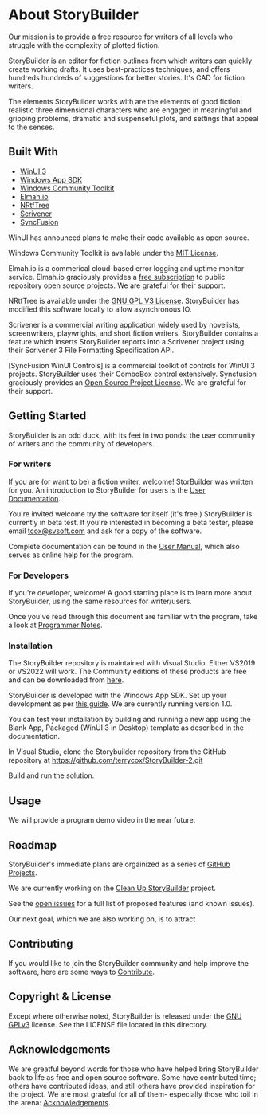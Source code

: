 # About StoryBuilder

Our mission is to provide a free resource for writers of all levels who struggle with 
the complexity of plotted fiction. 

StoryBuilder is an editor for fiction outlines 
from which writers can quickly create working drafts. It uses best-practices techniques, 
and offers hundreds hundreds of suggestions for better stories. It's CAD for fiction
writers.

The elements StoryBuilder works with are the elements of good fiction: realistic three 
dimensional characters who are engaged in meaningful and gripping problems, dramatic 
and suspenseful plots, and settings that appeal to the senses.

## Built With

* [WinUI 3][1]
* [Windows App SDK][2]
* [Windows Community Toolkit][3]
* [Elmah.io][4]
* [NRtfTree][5]
* [Scrivener][6]
* [SyncFusion][7]

WinUI has announced plans to make their code available as open source.

Windows Community Toolkit is available under the [MIT License][14].

Elmah.io is a commerical cloud-based error logging and uptime monitor service. Elmah.io graciously provides
a [free subscription][15] to public repository open source projects. We are grateful for their support.

NRtfTree is available under the [GNU GPL V3 License][16]. StoryBuilder has modified this software locally to allow
asynchronous IO.

Scrivener is a commercial writing application widely used by novelists, screenwriters, playwrights, and short fiction writers. 
StoryBuilder contains a feature which inserts StoryBuilder
reports into a Scrivener project using their Scrivener 3 File Formatting Specification API. 

[SyncFusion WinUI Controls] is a commercial toolkit of controls for WinUI 3 projects. StoryBuilder uses their ComboBox
control extensively. Syncfusion graciously provides an [Open Source Project License][17].  We are grateful for their support.   


## Getting Started

StoryBuilder is an odd duck, with its feet in two ponds: the user community of writers
and the community of developers.

### For writers

If you are (or want to be) a fiction writer, welcome! StorBuilder was written 
for you. An introduction to StoryBuilder 
for users is the [User Documentation][9].

You're invited welcome try the software for itself (it's free.) StoryBuilder is 
currently in beta test. If you're interested in becoming a beta tester, please 
email tcox@svsoft.com and ask for a copy of the software.

Complete documentation can be found in the [User Manual][8], which also serves
as online help for the program.

### For Developers

If you're developer, welcome! A good starting place is to learn more about StoryBuilder,
using the same resources for writer/users.

Once you've read through this document are familiar with the program, take a look at 
[Programmer Notes][10].

### Installation

The StoryBuilder repository is maintained with Visual Studio. Either VS2019 or VS2022 will work. The Community editions of these products are free
and can be downloaded from [here][11].

StoryBuilder is developed with the Windows App SDK. Set up your development as per [this guide][12]. We are currently running version 1.0.

You can test your installation by building and running a new app using the Blank App, Packaged (WinUI 3 in Desktop) template as described in the documentation.

In Visual Studio, clone the Storybuilder repository from the GitHub repository at https://github.com/terrycox/StoryBuilder-2.git

Build and run the solution.


## Usage

We will provide a program demo video in the near future.

## Roadmap

StoryBuilder's immediate plans are orgainized as a series of [GitHub Projects][18].

We are currently working on the [Clean Up StoryBuilder][19] project.

See the [open issues](https://github.com/github_username/repo_name/issues) for a full list of proposed features (and known issues).

Our next goal, which we are also working on, is to attract 


## Contributing

If you would like to join the StoryBuilder community and help improve the software,
here are some ways to [Contribute][13].


## Copyright & License

Except where otherwise noted, StoryBuilder is released under the [GNU GPLv3][20] license.
See the LICENSE file located in this directory. 

## Acknowledgements

We are greatful beyond words for those who have helped bring StoryBuilder back to
life as free and open source software. Some have contributed time; others have
contributed ideas, and still others have provided inspiration for the project.
We are most grateful for all of them- especially those who toil in the arena:
[Acknowledgements][21].

[1]:https://microsoft.github.io/microsoft-ui-xaml/
[2]:https://github.com/microsoft/WindowsAppSDK
[3]:https://github.com/CommunityToolkit/WindowsCommunityToolkit
[4]:https://elmah.io/
[5]:https://github.com/sgolivernet/nrtftree
[6]:https://www.literatureandlatte.com/scrivener
[7]:https://www.syncfusion.com/winui-controls
[8]:https://storybuilder-org.github.io/StoryBuilder-2/
[9]:https://github.com/storybuilder-org/StoryBuilder-2/blob/master/USERNOTES.md
[10]:https://github.com/storybuilder-org/StoryBuilder-2/blob/master/DEVNOTES.md
[11]:https://visualstudio.microsoft.com/downloads/
[12]:https://docs.microsoft.com/en-us/windows/apps/windows-app-sdk/stable-channel
[13]:https://github.com/terrycox/StoryBuilder-2/blob/master/CONTRIBUTING.md
[14]:https://mit-license.org/
[15]:https://elmah.io/sponsorship/opensource/
[16]:https://github.com/sgolivernet/nrtftree/blob/master/LICENSE
[17]:https://www.syncfusion.com/sales/speciallicensingprograms
[18]:https://github.com/storybuilder-org/StoryBuilder-2/projects?type=beta
[19]:https://github.com/orgs/storybuilder-org/projects/1/views/1
[20]:https://choosealicense.com/licenses/gpl-3.0/
[21]:https://github.com/storybuilder-org/StoryBuilder-2/blob/master/ACKNOWLEDGE.md


